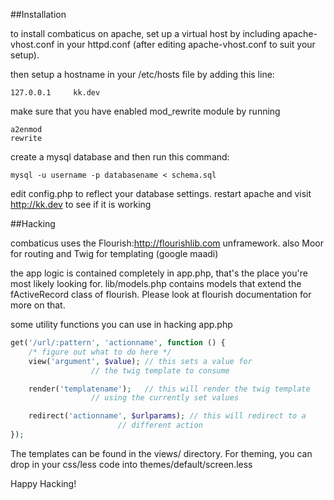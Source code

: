 ##Installation

to install combaticus on apache, set up a virtual host
by including apache-vhost.conf in your httpd.conf
(after editing apache-vhost.conf to suit your setup).

then setup a hostname in your /etc/hosts file by adding this line:

`127.0.0.1     kk.dev`

make sure that you have enabled mod_rewrite module by running

```
a2enmod
rewrite
```

create a mysql database and then run this command:

```
mysql -u username -p databasename < schema.sql
```
edit config.php to reflect your database settings.
restart apache and visit http://kk.dev to see if it is working

##Hacking

combaticus uses the Flourish:http://flourishlib.com unframework.
also Moor for routing and Twig for templating (google maadi)

the app logic is contained completely in app.php, that's the place
you're most likely looking for. lib/models.php contains models that
extend the fActiveRecord class of flourish. Please look at flourish
documentation for more on that.

some utility functions you can use in hacking app.php

```php
get('/url/:pattern', 'actionname', function () {
	/* figure out what to do here */
	view('argument', $value); // this sets a value for
				  // the twig template to consume

	render('templatename');   // this will render the twig template
				  // using the currently set values

	redirect('actionname', $urlparams); // this will redirect to a
					    // different action
});
```

The templates can be found in the views/ directory. For theming, you can
drop in your css/less code into themes/default/screen.less

Happy Hacking!

